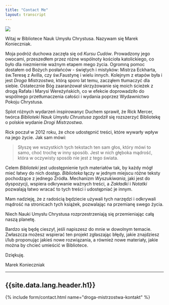 ```yaml
---
title: "Contact Me"
layout: transcript
---
```


<img class="ui small left floated image" src="/t/pwom/public/img/cmi/marek.jpg">

Witaj w Bibliotece Nauk Umysłu Chrystusa. Nazywam się Marek Konieczniak.

Moja podróż duchowa zaczęła się od *Kursu Cudów*. Prowadzony jego owocami,
przeszedłem przez różne wspólnoty kościoła katolickiego, co było dla
niezmiernie ważnym etapem mego życia. Ogromną pomoc dostałem od Bożych
posłańców - świętych i mistyków: Mistrza Eckharta, św.Teresę z Avilla, czy
św.Faustynę i wielu innych. Kolejnym z etapów była i jest *Droga Mistrzostwa*,
którą sporo lat temu, zacząłem tłumaczyć dla siebie. Ostatecznie Bóg
zaaranżował skrzyżowanie się moich ścieżek z drogą Rafała i Marysi
Wereżyńskich, co w efekcie doprowadziło do wspólnego przetłumaczenia całości i
wydania poprzez Wydawnictwo Pokoju Chrystusa.

Splot różnych wydarzeń inspirowanyc Duchem sprawił, że Rick Mercer, twórca
*Biblioteki Nauk Umysłu Chrustusa* zgodził się rozszerzyć Bibliotekę o polskie
wydanie *Drogi Mistrzostwa*.

Rick poczuł w 2012 roku, że chce udostępnić treści, które wywarły wpływ na jego
życie. Jak sam mówi: 

>Słyszę we wszystkich tych tekstach ten sam głos, który mówi to samo, choć
>trochę w inny sposób. Jest w nich głęboka mądrość, która w oczywisty sposób
>nie jest z tego świata.

Celem *Biblioteki* jest udostępnienie tych materiałów tak, by każdy mógł mieć
łatwy do nich dostęp. *Biblioteka* łączy w jednym miejscu różne teksty
pochodzące z jednego Źródła. Mechanizm *Wyszukiwania*, jaki jest do dyspozycji,
wspiera odkrywanie ważnych treści, a *Zakładki* i *Notatki* pozwalają łatwo
wracać to tych treści i udostępniać je innym.

Mam nadzieję, że z radością będziecie używali tych narzędzi i odkrywali mądrość
na stronicach tych książek, pozwalając na przemianę swego życia.

Niech Nauki Umysłu Chrystusa rozprzestrzeniają się przemieniając całą naszą
planetę.

Bardzo się będę cieszył, jeśli napiszesz do mnie w dowolnym temacie. Zwłaszcza
możesz wspierać ten projekt zgłaszając błędy, jakie znajdziesz i/lub proponując
jakieś nowe rozwiązania, a również nowe materiały, jakie można by chcieć
umieścić w Bibliotece.

Dziękuję.

Marek Konieczniak

---

## {{site.data.lang.header.h1}}

{% include form/contact.html name="droga-mistrzostwa-kontakt" %}

